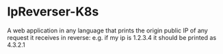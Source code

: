 # IpReverser-K8s

A web application in any language that prints the origin public IP of any request it receives in reverse: e.g. if my ip is 1.2.3.4 it should be printed as 4.3.2.1
